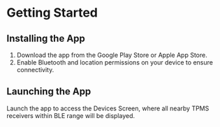 
# Getting Started

## Installing the App

 1. Download the app from the Google Play Store or Apple App Store.
 2. Enable Bluetooth and location permissions on your device to ensure connectivity.

## Launching the App

Launch the app to access the Devices Screen, where all nearby TPMS receivers within BLE range will be displayed.
